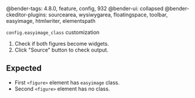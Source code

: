 @bender-tags: 4.8.0, feature, config, 932
@bender-ui: collapsed
@bender-ckeditor-plugins: sourcearea, wysiwygarea, floatingspace, toolbar, easyimage, htmlwriter, elementspath

`config.easyimage_class` customization

1. Check if both figures become widgets.
1. Click "Source" button to check output.

## Expected

* First `<figure>` element has `easyimage` class.
* Second `<figure>` element has no class.
